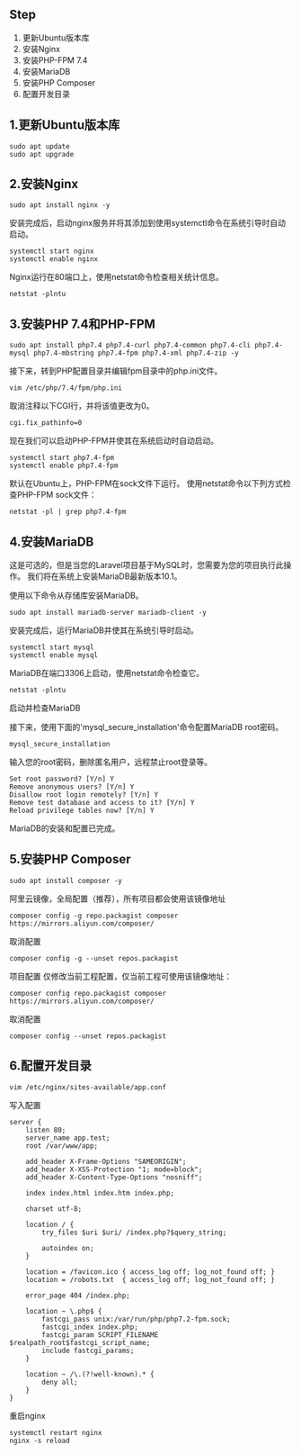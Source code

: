 ## Step
1. 更新Ubuntu版本库
2. 安装Nginx
3. 安装PHP-FPM 7.4
4. 安装MariaDB
5. 安装PHP Composer
6. 配置开发目录

## 1.更新Ubuntu版本库
```
sudo apt update
sudo apt upgrade
```

## 2.安装Nginx
```
sudo apt install nginx -y
```
安装完成后，启动nginx服务并将其添加到使用systemctl命令在系统引导时自动启动。
```
systemctl start nginx
systemctl enable nginx
```
Nginx运行在80端口上，使用netstat命令检查相关统计信息。
```
netstat -plntu
```

## 3.安装PHP 7.4和PHP-FPM
```
sudo apt install php7.4 php7.4-curl php7.4-common php7.4-cli php7.4-mysql php7.4-mbstring php7.4-fpm php7.4-xml php7.4-zip -y
```
接下来，转到PHP配置目录并编辑fpm目录中的php.ini文件。
```
vim /etc/php/7.4/fpm/php.ini
```
取消注释以下CGI行，并将该值更改为0。
```
cgi.fix_pathinfo=0
```

现在我们可以启动PHP-FPM并使其在系统启动时自动启动。
```
systemctl start php7.4-fpm
systemctl enable php7.4-fpm
```
默认在Ubuntu上，PHP-FPM在sock文件下运行。 使用netstat命令以下列方式检查PHP-FPM sock文件：
```
netstat -pl | grep php7.4-fpm
```


## 4.安装MariaDB
这是可选的，但是当您的Laravel项目基于MySQL时，您需要为您的项目执行此操作。 我们将在系统上安装MariaDB最新版本10.1。

使用以下命令从存储库安装MariaDB。
```
sudo apt install mariadb-server mariadb-client -y
```
安装完成后，运行MariaDB并使其在系统引导时启动。
```
systemctl start mysql
systemctl enable mysql
```
MariaDB在端口3306上启动，使用netstat命令检查它。
```
netstat -plntu
```
启动并检查MariaDB

接下来，使用下面的'mysql_secure_installation'命令配置MariaDB root密码。
```
mysql_secure_installation
```
输入您的root密码，删除匿名用户，远程禁止root登录等。
```
Set root password? [Y/n] Y
Remove anonymous users? [Y/n] Y
Disallow root login remotely? [Y/n] Y
Remove test database and access to it? [Y/n] Y
Reload privilege tables now? [Y/n] Y
```
MariaDB的安装和配置已完成。

## 5.安装PHP Composer
```
sudo apt install composer -y
```
阿里云镜像，全局配置（推荐），所有项目都会使用该镜像地址
```
composer config -g repo.packagist composer https://mirrors.aliyun.com/composer/
```
取消配置
```
composer config -g --unset repos.packagist
```

项目配置
仅修改当前工程配置，仅当前工程可使用该镜像地址：
```
composer config repo.packagist composer https://mirrors.aliyun.com/composer/
```
取消配置
```
composer config --unset repos.packagist
```

## 6.配置开发目录
```
vim /etc/nginx/sites-available/app.conf
```

写入配置
```
server {
    listen 80;
    server_name app.test;
    root /var/www/app;

    add_header X-Frame-Options "SAMEORIGIN";
    add_header X-XSS-Protection "1; mode=block";
    add_header X-Content-Type-Options "nosniff";

    index index.html index.htm index.php;

    charset utf-8;

    location / {
        try_files $uri $uri/ /index.php?$query_string;

        autoindex on;
    }

    location = /favicon.ico { access_log off; log_not_found off; }
    location = /robots.txt  { access_log off; log_not_found off; }

    error_page 404 /index.php;

    location ~ \.php$ {
        fastcgi_pass unix:/var/run/php/php7.2-fpm.sock;
        fastcgi_index index.php;
        fastcgi_param SCRIPT_FILENAME $realpath_root$fastcgi_script_name;
        include fastcgi_params;
    }

    location ~ /\.(?!well-known).* {
        deny all;
    }
}
```
重启nginx
```
systemctl restart nginx
nginx -s reload
```
